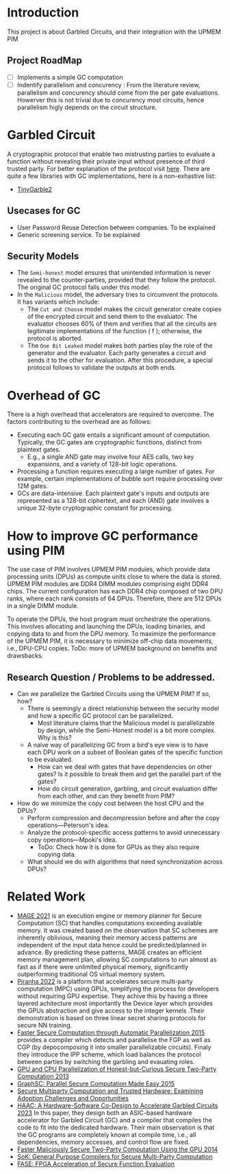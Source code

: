 # Introduction
This project is about Garbled Circuits, and their integration with the UPMEM PIM

## Project RoadMap
-  [ ] Implements a simple GC computation
-  [ ] Indentify parallelism and concurency : From the literature review, parallelism and concurency should come from the per gate evaluations. Howerver this is not trivial due to concurency most circuits, hence parallelism higly depends on the circuit structure.

# Garbled Circuit
A cryptographic protocol that enable two mistrusting parties to evaluate a function without revealing their private input without presence of third trusted party. For better explanation of the protocol visit [here](https://en.wikipedia.org/wiki/Garbled_circuit). There are quite a few libraries with GC implementations, here is a non-exhastive list:
- [TinyGarble2](https://github.com/IntelLabs/TinyGarble2.0)

## Usecases for GC
- User Password Reuse Detection between companies. To be explained
- Generic screening service. To be explained

## Security Models
- The `Semi-honest` model ensures that unintended information is never revealed to the counter-parties, provided that they follow the protocol. The original GC protocol falls under this model.
- In the `Malicious` model, the adversary tries to circumvent the protocols. It has variants which include:
  - The `Cut and Choose` model makes the circuit generator create copies of the encrypted circuit and send them to the evaluator. The evaluator chooses 60% of them and verifies that all the circuits are legitimate implementations of the function \( f \); otherwise, the protocol is aborted.
  - The `One Bit Leaked` model makes both parties play the role of the generator and the evaluator. Each party generates a circuit and sends it to the other for evaluation. After this procedure, a special protocol follows to validate the outputs at both ends.

# Overhead of GC
There is a high overhead that accelerators are required to overcome. The factors contributing to the overhead are as follows:

* Executing each GC gate entails a significant amount of computation. Typically, the GC gates are cryptographic functions, distinct from plaintext gates.
  * E.g., a single AND gate may involve four AES calls, two key expansions, and a variety of 128-bit logic operations.
* Processing a function requires executing a large number of gates. For example, certain implementations of bubble sort require processing over 12M gates.
* GCs are data-intensive. Each plaintext gate's inputs and outputs are represented as a 128-bit ciphertext, and each (AND) gate involves a unique 32-byte cryptographic constant for processing.

        
# How to improve GC performance using PIM
The use case of PIM involves UPMEM PIM modules, which provide data processing units (DPUs) as compute units close to where the data is stored. UPMEM PIM modules are DDR4 DIMM modules comprising eight DDR4 chips. The current configuration has each DDR4 chip composed of two DPU ranks, where each rank consists of 64 DPUs. Therefore, there are 512 DPUs in a single DIMM module. 

To operate the DPUs, the host program must orchestrate the operations. This involves allocating and launching the DPUs, loading binaries, and copying data to and from the DPU memory. To maximize the performance of the UPMEM PIM, it is necessary to minimize off-chip data movements, i.e., DPU-CPU copies. ToDo: more of UPMEM background on benefits and drawsbacks.

## Research Question / Problems to be addressed.
- Can we parallelize the Garbled Circuits using the UPMEM PIM? If so, how?
  - There is seemingly a direct relationship between the security model and how a specific GC protocol can be parallelized.
    - Most literature claims that the Malicious model is parallelizable by design, while the Semi-Honest model is a bit more complex. Why is this?
  - A naive way of parallelizing GC from a bird's eye view is to have each DPU work on a subset of Boolean gates of the specific function to be evaluated.
    - How can we deal with gates that have dependencies on other gates? Is it possible to break them and get the parallel part of the gates?
    - How do circuit generation, garbling, and circuit evaluation differ from each other, and can they benefit from PIM?
- How do we minimize the copy cost between the host CPU and the DPUs?
  - Perform compression and decompression before and after the copy operations—Peterson's idea.
  - Analyze the protocol-specific access patterns to avoid unnecessary copy operations—Mpoki's idea.
    - ToDo: Check how it is done for GPUs as they also require copying data.
  - What should we do with algorithms that need synchronization across DPUs?
 
# Related Work
- [MAGE 2021](https://www.usenix.org/conference/osdi21/presentation/kumar) is an execution engine or memory planner for Secure Computation (SC) that handles computations exceeding available memory. It was created based on the observation that SC schemes are inherently oblivious, meaning their memory access patterns are independent of the input data hence could be predicted/planned in advance. By predicting these patterns, MAGE creates an efficient memory management plan, allowing SC computations to run almost as fast as if there were unlimited physical memory, significantly outperforming traditional OS virtual memory system.
- [Piranha 2022](https://www.usenix.org/system/files/sec22-watson.pdf) is a platform that accelerates secure multi-party computation (MPC) using GPUs, simplifying the process for developers without requiring GPU expertise. They achive this by having a three layered achitecture most importantly the Device layer which provides the GPUs abstraction and give access to the integer kernels .Their demonstration is based on three linear secret sharing protocols for secure NN training.
- [Faster Secure Computation through Automatic Parallelization 2015](https://www.usenix.org/system/files/conference/usenixsecurity15/sec15-paper-buescher.pdf) provides a compiler which detects and parallelise the FGP as well as CGP (by depocomposing it into smaller parallelizable circuits). Finaly they introduce the IPP scheme, which load balances the protocol between parties by switching the garbling and evauating roles.
- [GPU and CPU Parallelization of Honest-but-Curious Secure Two-Party Computation 2013](https://shelat.khoury.northeastern.edu/dl/hmsg13-gpuyao.pdf)
- [GraphSC: Parallel Secure Computation Made Easy 2015](https://www.ieee-security.org/TC/SP2015/papers-archived/6949a377.pdf)
- [Secure Multiparty Computation and Trusted Hardware: Examining Adoption Challenges and Opportunities](https://onlinelibrary.wiley.com/doi/epdf/10.1155/2019/1368905)
- [HAAC: A Hardware-Software Co-Design to Accelerate Garbled Circuits 2023](https://arxiv.org/pdf/2211.13324) In this paper, they design both an ASIC-based hardware accelerator for Garbled Circuit (GC) and a compiler that compiles the code to fit into the dedicated hardware. Their main observation is that the GC programs are completely known at compile time, i.e., all dependencies, memory accesses, and control flow are fixed.  
- [Faster Maliciously Secure Two-Party Computation Using the GPU 2014](https://eprint.iacr.org/2014/270.pdf)
- [SoK: General Purpose Compilers for Secure Multi-Party Computation](https://ieeexplore.ieee.org/stamp/stamp.jsp?tp=&arnumber=8835312)
- [FASE: FPGA Acceleration of Secure Function Evaluation](https://aceslab.org/sites/default/files/FASE.pdf)
